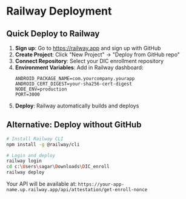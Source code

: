 # Railway Deployment

## Quick Deploy to Railway

1. **Sign up**: Go to https://railway.app and sign up with GitHub
2. **Create Project**: Click "New Project" → "Deploy from GitHub repo"
3. **Connect Repository**: Select your DIC enrollment repository
4. **Environment Variables**: Add in Railway dashboard:
   ```
   ANDROID_PACKAGE_NAME=com.yourcompany.yourapp
   ANDROID_CERT_DIGEST=your-sha256-cert-digest
   NODE_ENV=production
   PORT=3000
   ```
5. **Deploy**: Railway automatically builds and deploys

## Alternative: Deploy without GitHub

```bash
# Install Railway CLI
npm install -g @railway/cli

# Login and deploy
railway login
cd c:\Users\sagar\Downloads\DIC_enroll
railway deploy
```

Your API will be available at: `https://your-app-name.up.railway.app/api/attestation/get-enroll-nonce`
